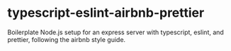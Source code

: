 # typescript-eslint-airbnb-prettier
Boilerplate Node.js setup for an express server with typescript, eslint, and prettier, following the airbnb style guide.
